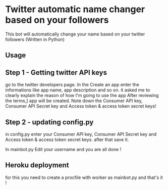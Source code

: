 # Twitter automatic name changer based on your followers

This bot will automatically change your name based on your twitter followers (Written in Python)

## Usage

## Step 1 - Getting twitter API keys

go to the twitter developers page. 
In the Create an app enter the informations like app name, app description and so on. it asked me to clearly explain the reason of how I'm going to use the app
After reviewing the terms,] app will be created. 
Note down the Consumer API key, Consumer API Secret key and Access token & access token secret keys!

## Step 2 - updating config.py

in config.py enter your Consumer API key, Consumer API Secret key and Access token & access token secret keys.
after that save it.

  In mainbot.py Edit your username and you are all done !
  
 ## Heroku deployment
 
 for this you need to create a procfile with worker as mainbot.py and that's it !
 
 

 
 
